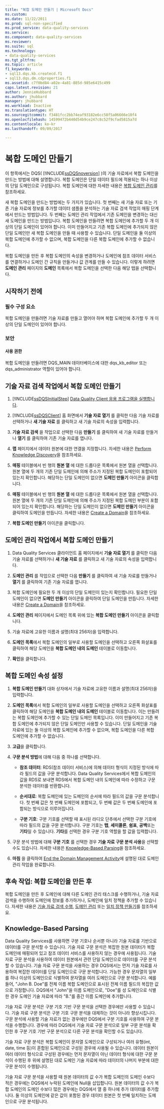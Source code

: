 ```yaml
---
title: "복합 도메인 만들기 | Microsoft Docs"
ms.custom: 
ms.date: 11/22/2011
ms.prod: sql-non-specified
ms.prod_service: data-quality-services
ms.service: 
ms.component: data-quality-services
ms.reviewer: 
ms.suite: sql
ms.technology:
- data-quality-services
ms.tgt_pltfrm: 
ms.topic: article
f1_keywords:
- sql13.dqs.kb.createcd.f1
- sql13.dqs.dm.cdproperties.f1
ms.assetid: c7f0bd84-a02e-4a81-885d-985e6415c499
caps.latest.revision: 21
author: JennieHubbard
ms.author: jhubbard
manager: jhubbard
ms.workload: Inactive
ms.translationtype: HT
ms.sourcegitcommit: f3481fcc2bb74eaf93182e6cc58f5a06666e10f4
ms.openlocfilehash: 14599472b440d54b9ce247c8c52f9cfad5815a7d
ms.contentlocale: ko-kr
ms.lasthandoff: 09/09/2017

---
```

# <a name="create-a-composite-domain"></a>복합 도메인 만들기
  이 항목에서는 DQS( [!INCLUDE[ssDQSnoversion](../includes/ssdqsnoversion-md.md)] )의 기술 자료에서 복합 도메인을 만드는 방법에 대해 설명합니다. 복합 도메인은 단일 데이터 필드에 적용되는 하나 이상의 단일 도메인으로 구성됩니다. 복합 도메인에 대한 자세한 내용은 [복합 도메인 관리](../data-quality-services/managing-a-composite-domain.md)를 참조하세요.  
  
 새 복합 도메인을 만드는 방법에는 두 가지가 있습니다. 첫 번째는 새 기술 자료 또는 기존 기술 자료에 정보를 추가할 데이터 샘플을 분석하는 기술 자료 검색 작업의 매핑 단계에서 만드는 방법입니다. 두 번째는 도메인 관리 작업에서 기존 도메인을 변경하는 대신 새 도메인을 만드는 방법입니다. 복합 도메인을 만들려면 복합 도메인에 추가할 두 개 이상의 단일 도메인이 있어야 합니다. 이미 만들어지고 기존 복합 도메인에 추가되지 않은 단일 도메인만 새 복합 도메인을 만들 때 사용할 수 있습니다. 단일 도메인을 둘 이상의 복합 도메인에 추가할 수 없으며, 복합 도메인을 다른 복합 도메인에 추가할 수 없습니다.  
  
 복합 도메인을 만든 후 복합 도메인의 속성을 변경하거나 도메인에 참조 데이터 서비스를 연결하거나 도메인 간 규칙을 만들거나 값 관계를 만들 수 있습니다. 이렇게 하려면 **도메인 관리** 페이지의 **도메인** 목록에서 복합 도메인을 선택한 다음 해당 탭을 선택합니다.  
  
##  <a name="BeforeYouBegin"></a> 시작하기 전에  
  
###  <a name="Prerequisites"></a> 필수 구성 요소  
 복합 도메인을 만들려면 기술 자료를 만들고 열어야 하며 복합 도메인에 추가할 두 개 이상의 단일 도메인이 있어야 합니다.  
  
###  <a name="Security"></a> 보안  
  
####  <a name="Permissions"></a> 사용 권한  
 복합 도메인을 만들려면 DQS_MAIN 데이터베이스에 대한 dqs_kb_editor 또는 dqs_administrator 역할이 있어야 합니다.  
  
##  <a name="ParsingKnowledgeDiscoveryActivity"></a> 기술 자료 검색 작업에서 복합 도메인 만들기  
  
1.  [!INCLUDE[ssDQSInitialStep](../includes/ssdqsinitialstep-md.md)] [Data Quality Client 응용 프로그램을 실행합니다](../data-quality-services/run-the-data-quality-client-application.md).  
  
2.  [!INCLUDE[ssDQSClient](../includes/ssdqsclient-md.md)] 홈 화면에서 **기술 자료 열기** 를 클릭한 다음 기술 자료를 선택하거나 **새 기술 자료** 를 클릭하고 새 기술 자료의 속성을 입력합니다.  
  
3.  **기술 자료 검색** 을 작업으로 선택한 다음 **만들기** 를 클릭하여 새 기술 자료를 만들거나 **열기** 를 클릭하여 기존 기술 자료를 엽니다.  
  
4.  **맵** 페이지에서 데이터 원본에 대한 연결을 지정합니다. 자세한 내용은 [Perform Knowledge Discovery](../data-quality-services/perform-knowledge-discovery.md)을 참조하세요.  
  
5.  **매핑** 테이블에서 빈 행의 **원본 열** 에 대한 드롭다운 목록에서 원본 열을 선택합니다. 원본 열에 두 개의 기존 단일 도메인에 의해 주소가 지정된 복합 도메인이 포함되어 있는지 확인합니다. 해당하는 단일 도메인이 없으면 **도메인 만들기** 아이콘을 클릭합니다.  
  
6.  **매핑** 테이블에서 빈 행의 **원본 열** 에 대한 드롭다운 목록에서 원본 열을 선택합니다. 원본 열에 두 개의 기존 단일 도메인에 의해 주소가 지정된 복합 도메인 부분이 포함되어 있는지 확인합니다. 해당하는 단일 도메인이 없으면 **도메인 만들기** 아이콘을 클릭하여 도메인을 만듭니다. 자세한 내용은 [Create a Domain](../data-quality-services/create-a-domain.md)을 참조하세요.  
  
7.  **복합 도메인 만들기** 아이콘을 클릭합니다.  
  
##  <a name="DomainManagementActivity"></a> 도메인 관리 작업에서 복합 도메인 만들기  
  
1.  Data Quality Services 클라이언트 홈 페이지에서 **기술 자료 열기** 를 클릭한 다음 기술 자료를 선택하거나 **새 기술 자료** 를 클릭하고 새 기술 자료의 속성을 입력합니다.  
  
2.  **도메인 관리** 를 작업으로 선택한 다음 **만들기** 를 클릭하여 새 기술 자료를 만들거나 **열기** 를 클릭하여 기존 기술 자료를 엽니다.  
  
3.  복합 도메인에 필요한 두 개 이상의 단일 도메인이 있는지 확인합니다. 필요한 단일 도메인이 없으면 **도메인 만들기** 아이콘을 클릭하여 단일 도메인을 만듭니다. 자세한 내용은 [Create a Domain](../data-quality-services/create-a-domain.md)을 참조하세요.  
  
4.  **도메인 관리** 페이지에서 도메인 목록 위에 있는 **복합 도메인 만들기** 아이콘을 클릭합니다.  
  
5.  기술 자료에 고유한 이름과 설명(최대 256자)을 입력합니다.  
  
6.  **도메인 목록**에서 복합 도메인의 일부로 사용할 도메인을 선택하고 오른쪽 화살표를 클릭하여 해당 도메인을 **복합 도메인 내의 도메인** 테이블로 이동합니다.  
  
7.  **확인**을 클릭합니다.  
  
##  <a name="CompositeDomainProperties"></a> 복합 도메인 속성 설정  
  
1.  **복합 도메인 만들기** 대화 상자에서 기술 자료에 고유한 이름과 설명(최대 256자)을 입력합니다.  
  
2.  **도메인 목록**에서 복합 도메인의 일부로 사용할 도메인을 선택하고 오른쪽 화살표를 클릭하여 해당 도메인을 **복합 도메인 내의 도메인** 테이블로 이동합니다. 이는 만들려는 복합 도메인에 추가할 수 있는 단일 도메인 목록입니다. 이미 만들어지고 기존 복합 도메인에 추가되지 않은 단일 도메인만 사용할 수 있습니다. 단일 도메인을 기술 자료에 있는 둘 이상의 복합 도메인에 추가할 수 없으며, 복합 도메인을 다른 복합 도메인에 추가할 수 없습니다.  
  
3.  **고급**을 클릭합니다.  
  
4.  **구문 분석 방법**에 대해 다음 중 하나를 선택합니다.  
  
    -   **참조 데이터**: RDS(참조 데이터 서비스)에 의해 데이터 형식이 지정된 방식에 따라 필드의 값을 구문 분석합니다. Data Quality Services에서 복합 도메인의 값을 RDS로 보내면 RDS에서 복합 도메인 내의 도메인에 따라 수정하고 구문 분석한 데이터를 반환합니다.  
  
    -   **순서대로**: 복합 도메인에 있는 도메인의 순서에 따라 필드의 값을 구문 분석합니다. 첫 번째 값은 첫 번째 도메인에 포함되고, 두 번째 값은 두 번째 도메인에 포함되는 방식으로 이루어집니다.  
  
    -   **구분 기호**: 구분 기호를 선택할 때 표시된 라디오 단추에서 선택한 구분 기호에 따라 필드의 값을 구문 분석합니다. 구분 기호는 **탭**, **세미콜론**, **쉼표**, **공백**또는 **기타**일 수 있습니다. **기타**를 선택한 경우 구분 기호 역할을 할 값을 입력합니다.  
  
5.  구문 분석 방법에 대해 **구분 기호** 를 선택한 경우 **기술 자료 구문 분석 사용**을 선택할 수도 있습니다. 자세한 내용은 [Knowledge-Based Parsing](#KnowledgeBaseParsing)을 참조하세요.  
  
6.  **마침** 을 클릭하여 [End the Domain Management Activity](http://msdn.microsoft.com/library/ab6505ad-3090-453b-bb01-58435e7fa7c0)에 설명된 대로 도메인 관리 작업을 완료합니다.  
  
##  <a name="FollowUp"></a> 후속 작업: 복합 도메인을 만든 후  
 복합 도메인을 만든 후 도메인에 대해 다른 도메인 관리 태스크를 수행하거나, 기술 자료 검색을 수행하여 도메인에 정보를 추가하거나, 도메인에 일치 정책을 추가할 수 있습니다. 자세한 내용은 [기술 자료 검색 수행](../data-quality-services/perform-knowledge-discovery.md), [도메인 관리](../data-quality-services/managing-a-domain.md) 또는 [일치 정책 만들기](../data-quality-services/create-a-matching-policy.md)를 참조하세요.  
  
##  <a name="KnowledgeBaseParsing"></a> Knowledge-Based Parsing  
 Data Quality Services를 사용하면 구분 기호나 순서뿐 아니라 기술 자료를 기반으로 데이터를 구문 분석할 수 있습니다. 기술 자료 구문 분석은 복잡한 원본 데이터가 복합 도메인에 매핑되어 있고 참조 데이터 서비스를 사용하지 않는 경우에 사용됩니다. 기술 자료 구문 분석을 사용하여 데이터 원본에서 관련 단일 도메인으로 데이터를 구문 분석할 수 있습니다. 기술 자료 구문 분석을 사용하는 경우 DQS에서는 먼저 기술 자료를 사용하여 복잡한 데이터를 단일 도메인으로 구문 분석합니다. 가능한 경우 문자열의 일부를 하나 이상의 도메인으로 식별하여 문자열을 여러 도메인으로 구문 분석합니다. 예를 들어, "John B. Doe"를 전체 이름 복합 도메인으로 표시된 전체 이름 필드의 복잡한 값으로 가정합니다. DQS에서 "John"을 이름 도메인으로, "Doe"를 성 도메인으로 식별한 경우 도메인 기술 자료에 따라 "B."를 중간 이름 도메인에 추가합니다.  
  
 기술 자료 구문 분석은 구분 기호 기반 구문 분석을 선택한 경우에만 사용할 수 있습니다. 기술 자료 구문 분석은 구분 기호 구문 분석을 대체하는 것이 아니라 향상시킵니다. 구문 분석에 사용할 기술 자료가 없는 경우에만 DQS에서 구분 기호를 사용하여 구문 분석을 수행합니다. 경우에 따라 DQS에서 기술 자료 구문 분석으로 일부 구문 분석을 확인한 후 구분 기호 기반 구문 분석으로 다른 구문 분석을 확인할 수도 있습니다.  
  
 기술 자료 구문 분석은 복합 도메인이 문자열 도메인으로 구성되거나 여러 유형(int, date, time 등)이 혼합된 도메인으로 구성된 경우에 사용될 수 있습니다. 데이터 원본이 여러 데이터 형식으로 구성된 경우에는 먼저 문자열이 아닌 데이터 형식에 대한 구문 분석이 수행된 후 위에 설명된 대로 도메인 기술 자료에 따라 데이터의 나머지 부분에 대한 구문 분석이 수행됩니다.  
  
 기술 자료 구문 분석을 사용할 때 원본 데이터의 값 수가 복합 도메인의 도메인 수보다 적은 경우에는 DQS에서 누락된 도메인에 Null을 삽입합니다. 원본 데이터의 값 수가 복합 도메인의 도메인 수보다 많은 경우에는 DQS에서 열 중 하나에 추가 데이터를 추가합니다. 둘 이상의 도메인에 같은 값이 포함된 경우 데이터 원본은 첫 번째 일치하는 도메인으로 구문 분석됩니다.  
  
  

